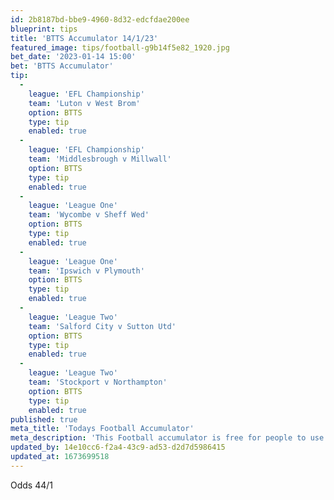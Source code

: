 ```yaml
---
id: 2b8187bd-bbe9-4960-8d32-edcfdae200ee
blueprint: tips
title: 'BTTS Accumulator 14/1/23'
featured_image: tips/football-g9b14f5e82_1920.jpg
bet_date: '2023-01-14 15:00'
bet: 'BTTS Accumulator'
tip:
  -
    league: 'EFL Championship'
    team: 'Luton v West Brom'
    option: BTTS
    type: tip
    enabled: true
  -
    league: 'EFL Championship'
    team: 'Middlesbrough v Millwall'
    option: BTTS
    type: tip
    enabled: true
  -
    league: 'League One'
    team: 'Wycombe v Sheff Wed'
    option: BTTS
    type: tip
    enabled: true
  -
    league: 'League One'
    team: 'Ipswich v Plymouth'
    option: BTTS
    type: tip
    enabled: true
  -
    league: 'League Two'
    team: 'Salford City v Sutton Utd'
    option: BTTS
    type: tip
    enabled: true
  -
    league: 'League Two'
    team: 'Stockport v Northampton'
    option: BTTS
    type: tip
    enabled: true
published: true
meta_title: 'Todays Football Accumulator'
meta_description: 'This Football accumulator is free for people to use who are looking for Football tips. UK football tips daily. Lets beat the bookies. Winning Bets'
updated_by: 14e10cc6-f2a4-43c9-ad53-d2d7d5986415
updated_at: 1673699518
---
```

Odds 44/1